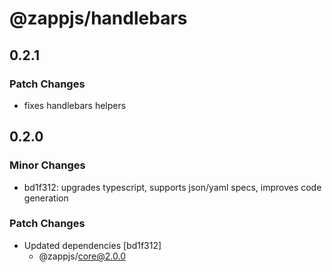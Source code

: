 # @zappjs/handlebars

## 0.2.1

### Patch Changes

- fixes handlebars helpers

## 0.2.0

### Minor Changes

- bd1f312: upgrades typescript, supports json/yaml specs, improves code generation

### Patch Changes

- Updated dependencies [bd1f312]
  - @zappjs/core@2.0.0
